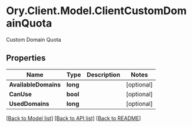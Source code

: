 # Ory.Client.Model.ClientCustomDomainQuota
Custom Domain Quota

## Properties

Name | Type | Description | Notes
------------ | ------------- | ------------- | -------------
**AvailableDomains** | **long** |  | [optional] 
**CanUse** | **bool** |  | [optional] 
**UsedDomains** | **long** |  | [optional] 

[[Back to Model list]](../README.md#documentation-for-models) [[Back to API list]](../README.md#documentation-for-api-endpoints) [[Back to README]](../README.md)

